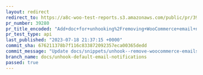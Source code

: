 ```yaml
---
layout: redirect
redirect_to: https://a8c-woo-test-reports.s3.amazonaws.com/public/pr/39280/api/index.html
pr_number: 39280
pr_title_encoded: "Add+doc+for+unhooking%2Fremoving+WooCommerce+email+notifications+snippet."
pr_test_type: api
last_published: "2023-07-18 21:37:15 +0000"
commit_sha: 676211378b7f116c833872092357eca00365dedd
commit_message: "Update docs/snippets/unhook--remove-woocommerce-emails.md"
branch_name: docs/unhook-default-email-notifications
passed: true
---
```

